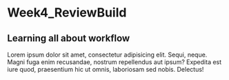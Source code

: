 # Week4_ReviewBuild

## Learning all about workflow 

Lorem ipsum dolor sit amet, consectetur adipisicing elit. Sequi, neque. Magni fuga enim recusandae, nostrum repellendus aut ipsum? Expedita est iure quod, praesentium hic ut omnis, laboriosam sed nobis. Delectus!


